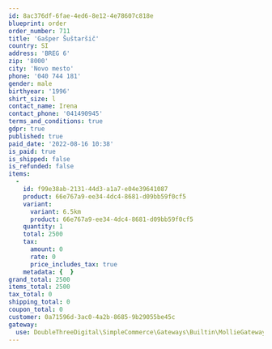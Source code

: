 ```yaml
---
id: 8ac376df-6fae-4ed6-8e12-4e78607c818e
blueprint: order
order_number: 711
title: 'Gašper Šuštaršič'
country: SI
address: 'BREG 6'
zip: '8000'
city: 'Novo mesto'
phone: '040 744 181'
gender: male
birthyear: '1996'
shirt_size: l
contact_name: Irena
contact_phone: '041490945'
terms_and_conditions: true
gdpr: true
published: true
paid_date: '2022-08-16 10:38'
is_paid: true
is_shipped: false
is_refunded: false
items:
  -
    id: f99e38ab-2131-44d3-a1a7-e04e39641087
    product: 66e767a9-ee34-4dc4-8681-d09bb59f0cf5
    variant:
      variant: 6.5km
      product: 66e767a9-ee34-4dc4-8681-d09bb59f0cf5
    quantity: 1
    total: 2500
    tax:
      amount: 0
      rate: 0
      price_includes_tax: true
    metadata: {  }
grand_total: 2500
items_total: 2500
tax_total: 0
shipping_total: 0
coupon_total: 0
customer: 0a71596d-3ac0-4a2b-8685-9b29055be45c
gateway:
  use: DoubleThreeDigital\SimpleCommerce\Gateways\Builtin\MollieGateway
---
```

